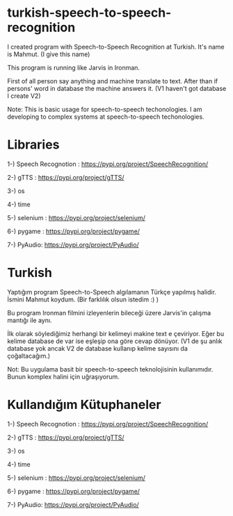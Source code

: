 # turkish-speech-to-speech-recognition

I created program with Speech-to-Speech Recognition at Turkish. It's name is Mahmut. (I give this name)

This program is running like Jarvis in Ironman.

First of all person say anything and machine translate to text. After than if persons' word in database the machine answers it. (V1 haven't got database I create V2)

Note: This is basic usage for speech-to-speech techonologies. I am developing to complex systems at speech-to-speech techonologies.

# Libraries

1-) Speech Recognotion : https://pypi.org/project/SpeechRecognition/

2-) gTTS : https://pypi.org/project/gTTS/

3-) os

4-) time

5-) selenium : https://pypi.org/project/selenium/

6-) pygame : https://pypi.org/project/pygame/

7-) PyAudio: https://pypi.org/project/PyAudio/

# Turkish

Yaptığım program Speech-to-Speech algılamanın Türkçe yapılmış halidir. İsmini Mahmut koydum. (Bir farklılık olsun istedim :) )

Bu program Ironman filmini izleyenlerin bileceği üzere Jarvis'in çalışma mantığı ile aynı. 

İlk olarak söylediğimiz herhangi bir kelimeyi makine text e çeviriyor. Eğer bu kelime database de var ise eşleşip ona göre cevap dönüyor. (V1 de şu anlık database yok ancak V2 de database kullanıp kelime sayısını da çoğaltacağım.)

Not: Bu uygulama basit bir speech-to-speech teknolojisinin kullanımıdır. Bunun komplex halini için uğraşıyorum.

# Kullandığım Kütuphaneler

1-) Speech Recognotion : https://pypi.org/project/SpeechRecognition/

2-) gTTS : https://pypi.org/project/gTTS/

3-) os

4-) time

5-) selenium : https://pypi.org/project/selenium/

6-) pygame : https://pypi.org/project/pygame/

7-) PyAudio: https://pypi.org/project/PyAudio/
